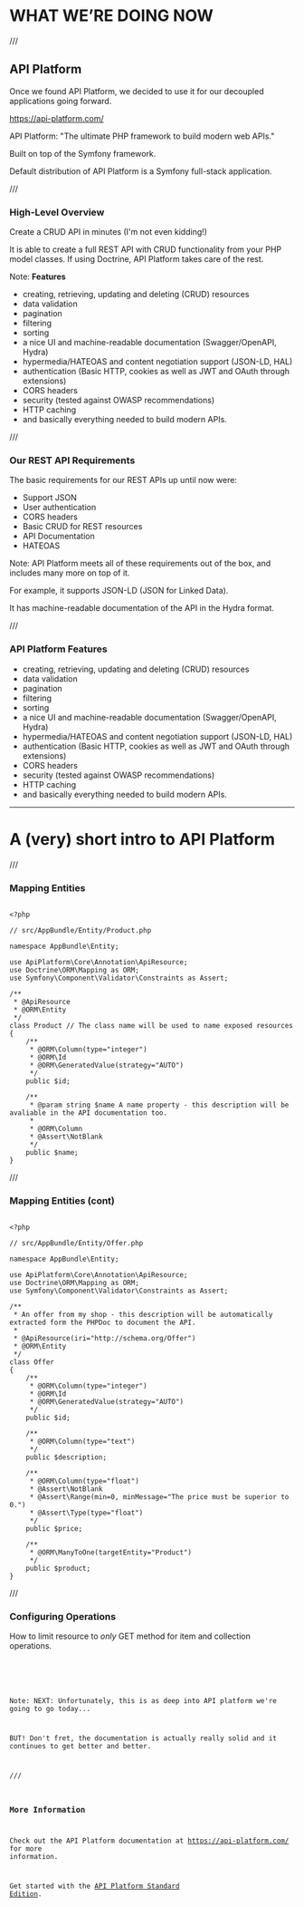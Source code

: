 # WHAT WE’RE DOING NOW

///

## API Platform

Once we found API Platform, we decided to use it for our decoupled applications going forward. 

https://api-platform.com/

API Platform: "The ultimate PHP framework to build modern web APIs."

Built on top of the Symfony framework.

Default distribution of API Platform is a Symfony full-stack application.

///

### High-Level Overview

Create a CRUD API in minutes (I'm not even kidding!)

It is able to create a full REST API with CRUD functionality from your PHP model classes. If using Doctrine, API Platform takes care of the rest.

Note:
**Features**

- creating, retrieving, updating and deleting (CRUD) resources
- data validation
- pagination
- filtering
- sorting
- a nice UI and machine-readable documentation (Swagger/OpenAPI, Hydra)
- hypermedia/HATEOAS and content negotiation support (JSON-LD, HAL)
- authentication (Basic HTTP, cookies as well as JWT and OAuth through extensions)
- CORS headers
- security (tested against OWASP recommendations)
- HTTP caching
- and basically everything needed to build modern APIs.

///

### Our REST API Requirements

The basic requirements for our REST APIs up until now were:

- Support JSON
- User authentication
- CORS headers
- Basic CRUD for REST resources
- API Documentation
- HATEOAS

Note:
API Platform meets all of these requirements out of the box, and includes many more on top of it.

For example, it supports JSON-LD (JSON for Linked Data).

It has machine-readable documentation of the API in the Hydra format.

///

### API Platform Features

- creating, retrieving, updating and deleting (CRUD) resources
- data validation
- pagination
- filtering
- sorting
- a nice UI and machine-readable documentation (Swagger/OpenAPI, Hydra)
- hypermedia/HATEOAS and content negotiation support (JSON-LD, HAL)
- authentication (Basic HTTP, cookies as well as JWT and OAuth through extensions)
- CORS headers
- security (tested against OWASP recommendations)
- HTTP caching
- and basically everything needed to build modern APIs.

---

# A (very) short intro to API Platform

///

### Mapping Entities

<pre class="stretch"><code data-trim>
&lt;?php

// src/AppBundle/Entity/Product.php

namespace AppBundle\Entity;

use ApiPlatform\Core\Annotation\ApiResource;
use Doctrine\ORM\Mapping as ORM;
use Symfony\Component\Validator\Constraints as Assert;

/**
 * @ApiResource
 * @ORM\Entity
 */
class Product // The class name will be used to name exposed resources
{
    /**
     * @ORM\Column(type="integer")
     * @ORM\Id
     * @ORM\GeneratedValue(strategy="AUTO")
     */
    public $id;

    /**
     * @param string $name A name property - this description will be avaliable in the API documentation too.
     *
     * @ORM\Column
     * @Assert\NotBlank
     */
    public $name;
}
</code></pre>

///

### Mapping Entities (cont)

<pre class="stretch"><code data-trim>
&lt;?php

// src/AppBundle/Entity/Offer.php

namespace AppBundle\Entity;

use ApiPlatform\Core\Annotation\ApiResource;
use Doctrine\ORM\Mapping as ORM;
use Symfony\Component\Validator\Constraints as Assert;

/**
 * An offer from my shop - this description will be automatically extracted form the PHPDoc to document the API.
 *
 * @ApiResource(iri="http://schema.org/Offer")
 * @ORM\Entity
 */
class Offer
{
    /**
     * @ORM\Column(type="integer")
     * @ORM\Id
     * @ORM\GeneratedValue(strategy="AUTO")
     */
    public $id;

    /**
     * @ORM\Column(type="text")
     */
    public $description;

    /**
     * @ORM\Column(type="float")
     * @Assert\NotBlank
     * @Assert\Range(min=0, minMessage="The price must be superior to 0.")
     * @Assert\Type(type="float")
     */
    public $price;

    /**
     * @ORM\ManyToOne(targetEntity="Product")
     */
    public $product;
}
</code></pre>

///

### Configuring Operations

How to limit resource to *only* GET method for item and collection operations.

<pre><code data-trim>
<?php

// src/AppBundle/Entity/Book.php

use ApiPlatform\Core\Annotation\ApiResource;

/**
 * @ApiResource(collectionOperations={"get"={"method"="GET"}}, itemOperations={"get"={"method"="GET"}})
 */
class Book
{
    // ...
}
</code></pre>

Note:
NEXT: Unfortunately, this is as deep into API platform we're going to go today...

BUT! Don't fret, the documentation is actually really solid and it continues to get better and better.

///

### More Information

Check out the API Platform documentation at https://api-platform.com/ for more information.

Get started with the [API Platform Standard Edition](https://api-platform.com/docs/distribution/).
